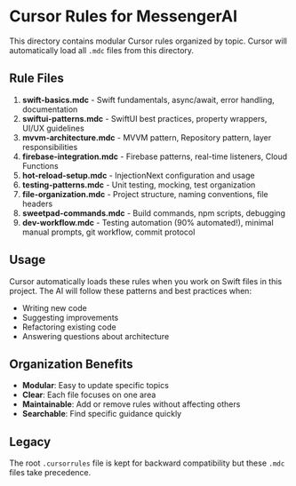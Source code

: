 # Cursor Rules for MessengerAI

This directory contains modular Cursor rules organized by topic. Cursor will automatically load all `.mdc` files from this directory.

## Rule Files

1. **swift-basics.mdc** - Swift fundamentals, async/await, error handling, documentation
2. **swiftui-patterns.mdc** - SwiftUI best practices, property wrappers, UI/UX guidelines
3. **mvvm-architecture.mdc** - MVVM pattern, Repository pattern, layer responsibilities
4. **firebase-integration.mdc** - Firebase patterns, real-time listeners, Cloud Functions
5. **hot-reload-setup.mdc** - InjectionNext configuration and usage
6. **testing-patterns.mdc** - Unit testing, mocking, test organization
7. **file-organization.mdc** - Project structure, naming conventions, file headers
8. **sweetpad-commands.mdc** - Build commands, npm scripts, debugging
9. **dev-workflow.mdc** - Testing automation (90% automated!), minimal manual prompts, git workflow, commit protocol

## Usage

Cursor automatically loads these rules when you work on Swift files in this project. The AI will follow these patterns and best practices when:

- Writing new code
- Suggesting improvements
- Refactoring existing code
- Answering questions about architecture

## Organization Benefits

- **Modular**: Easy to update specific topics
- **Clear**: Each file focuses on one area
- **Maintainable**: Add or remove rules without affecting others
- **Searchable**: Find specific guidance quickly

## Legacy

The root `.cursorrules` file is kept for backward compatibility but these `.mdc` files take precedence.

